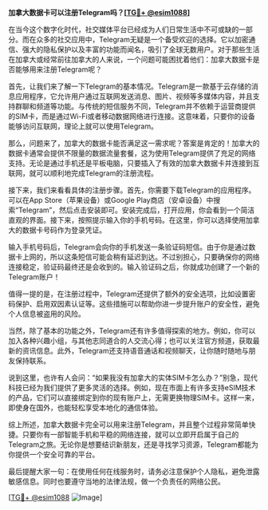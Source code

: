 **加拿大数据卡可以注册Telegram吗？[[TG💪+ @esim1088](https://t.me/s/esim1088)]**

在当今这个数字化时代，社交媒体平台已经成为人们日常生活中不可或缺的一部分。而在众多的社交应用中，Telegram无疑是一个备受欢迎的选择。它以加密通信、强大的隐私保护以及丰富的功能而闻名，吸引了全球无数用户。对于那些生活在加拿大或经常前往加拿大的人来说，一个问题可能困扰着他们：加拿大数据卡是否能够用来注册Telegram呢？

首先，让我们来了解一下Telegram的基本情况。Telegram是一款基于云存储的消息应用程序，它允许用户通过互联网发送消息、图片、视频等多媒体内容，并且支持群聊和频道等功能。与传统的短信服务不同，Telegram并不依赖于运营商提供的SIM卡，而是通过Wi-Fi或者移动数据网络进行连接。这意味着，只要你的设备能够访问互联网，理论上就可以使用Telegram。

那么，问题来了，加拿大的数据卡能否满足这一需求呢？答案是肯定的！加拿大的数据卡通常会提供不限量的数据流量套餐，这为使用Telegram提供了充足的网络支持。无论是通过手机还是平板电脑，只要插入了有效的加拿大数据卡并连接到互联网，就可以顺利地完成Telegram的注册流程。

接下来，我们来看看具体的注册步骤。首先，你需要下载Telegram的应用程序。可以在App Store（苹果设备）或Google Play商店（安卓设备）中搜索“Telegram”，然后点击安装即可。安装完成后，打开应用，你会看到一个简洁直观的界面。接下来，按照提示输入你的手机号码。在这里，你可以选择使用加拿大的数据卡号码作为登录凭证。

输入手机号码后，Telegram会向你的手机发送一条验证码短信。由于你是通过数据卡上网的，所以这条短信可能会稍有延迟到达。不过别担心，只要确保你的网络连接稳定，验证码最终还是会收到的。输入验证码之后，你就成功创建了一个新的Telegram账户！

值得一提的是，在注册过程中，Telegram还提供了额外的安全选项，比如设置密码保护、启用双因素认证等。这些措施可以帮助你进一步提升账户的安全性，避免个人信息被盗用的风险。

当然，除了基本的功能之外，Telegram还有许多值得探索的地方。例如，你可以加入各种兴趣小组，与其他志同道合的人交流心得；也可以关注官方频道，获取最新的资讯信息。此外，Telegram还支持语音通话和视频聊天，让你随时随地与朋友保持联系。

说到这里，也许有人会问：“如果我没有加拿大的实体SIM卡怎么办？”别急，现代科技已经为我们提供了更多灵活的选择。例如，现在市面上有许多支持eSIM技术的产品，它们可以直接绑定到你的现有账户上，无需更换物理SIM卡。这样一来，即使身在国外，也能轻松享受本地化的通信体验。

综上所述，加拿大数据卡完全可以用来注册Telegram，并且整个过程非常简单快捷。只要你有一部智能手机和平稳的网络连接，就可以立即开启属于自己的Telegram之旅。无论你是想要结识新朋友，还是寻找学习资源，Telegram都能为你提供一个安全可靠的平台。

最后提醒大家一句：在使用任何在线服务时，请务必注意保护个人隐私，避免泄露敏感信息。同时也要遵守当地的法律法规，做一个负责任的网络公民。

[[TG💪+ @esim1088](https://t.me/s/esim1088) ![Image](https://i.postimg.cc/4NQfJmqS/Snipaste-2025-05-13-00-14-12.png)]